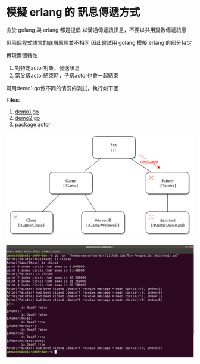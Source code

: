 # 模擬 erlang 的 訊息傳遞方式

由於 golang 與 erlang 都是提倡 
以溝通傳遞訊訊息，不要以共用變數傳遞訊息

但兩個程式語言的底層原理並不相同
因此嘗試用 golang 模擬 erlang 的部分特定

實現兩個特性

1. 對特定actor對象，發送訊息
2. 當父級actor結束時，子級actor也會一起結束

可用demo1.go做不同的情況的測試，執行如下圖

**Files:**

1. [demo1.go](demo1.go)
2. [demo2.go](../demo2/demo2.go)
3. [package actor](../actor.go)

<div style="text-align: center">
<img src="./Diagram.png"/>
</div>

![](result.png)
